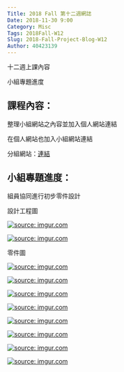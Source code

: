 ```yaml
---
Title: 2018 Fall 第十二週網誌
Date: 2018-11-30 9:00
Category: Misc
Tags: 2018Fall-W12
Slug: 2018-Fall-Project-Blog-W12
Author: 40423139
---
```


十二週上課內容

小組專題進度

<!-- PELICAN_END_SUMMARY -->

## 課程內容：

整理小組網站之內容並加入個人網站連結

在個人網站也加入小組網站連結

分組網站：[連結](https://mdecadp2018.github.io/finalproject-ag3/content/index.html)



## 小組專題進度：

組員協同進行初步零件設計

設計工程圖

<a href="https://imgur.com/3R5Vo6D"><img src="https://i.imgur.com/3R5Vo6D.png" title="source: imgur.com" /></a>

<a href="https://imgur.com/MD0UobC"><img src="https://i.imgur.com/MD0UobC.png" title="source: imgur.com" /></a>

零件圖

<a href="https://imgur.com/2i6CPjQ"><img src="https://i.imgur.com/2i6CPjQ.png" title="source: imgur.com" /></a>

<a href="https://imgur.com/BVTHmOD"><img src="https://i.imgur.com/BVTHmOD.png" title="source: imgur.com" /></a>

<a href="https://imgur.com/8ZbB97w"><img src="https://i.imgur.com/8ZbB97w.png" title="source: imgur.com" /></a>

<a href="https://imgur.com/ja3YNdw"><img src="https://i.imgur.com/ja3YNdw.png" title="source: imgur.com" /></a>

<a href="https://imgur.com/Po50Shh"><img src="https://i.imgur.com/Po50Shh.png" title="source: imgur.com" /></a>

<a href="https://imgur.com/S0zDD8I"><img src="https://i.imgur.com/S0zDD8I.png" title="source: imgur.com" /></a>

<a href="https://imgur.com/qAnUU2c"><img src="https://i.imgur.com/qAnUU2c.png" title="source: imgur.com" /></a>

<a href="https://imgur.com/tjcfgDr"><img src="https://i.imgur.com/tjcfgDr.png" title="source: imgur.com" /></a>

